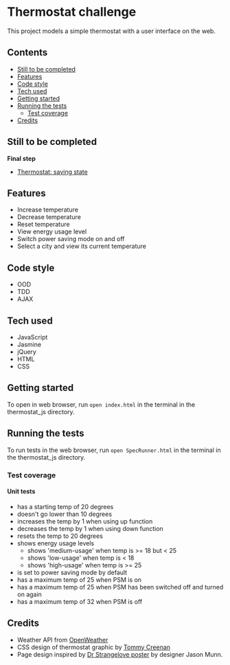 # Thermostat challenge

This project models a simple thermostat with a user interface on the web.

## Contents

- [Still to be completed](#still-to-be-completed)
- [Features](#features)
- [Code style](#code-style)
- [Tech used](#tech-used)
- [Getting started](#getting-started)
- [Running the tests](#running-the-tests)
  - [Test coverage](#test-coverage)
- [Credits](#credits)

## Still to be completed

**Final step**  
- [Thermostat: saving state](https://github.com/makersacademy/course/blob/master/thermostat/saving_state.md)

## Features
- Increase temperature
- Decrease temperature
- Reset temperature
- View energy usage level
- Switch power saving mode on and off
- Select a city and view its current temperature

## Code style
- OOD
- TDD
- AJAX

## Tech used

- JavaScript
- Jasmine
- jQuery
- HTML  
- CSS

## Getting started

To open in web browser, run ```open index.html``` in the terminal in the thermostat_js directory.

## Running the tests  

To run tests in the web browser, run ```open SpecRunner.html``` in the terminal in the thermostat_js directory.

### Test coverage  
#### Unit tests

- has a starting temp of 20 degrees
- doesn't go lower than 10 degrees
- increases the temp by 1 when using up function
- decreases the temp by 1 when using down function
- resets the temp to 20 degrees
- shows energy usage levels
  - shows 'medium-usage' when temp is >= 18 but < 25
  - shows 'low-usage' when temp is < 18
  - shows 'high-usage' when temp is >= 25
- is set to power saving mode by default
- has a maximum temp of 25 when PSM is on
- has a maximum temp of 25 when PSM has been switched off and turned on again
- has a maximum temp of 32 when PSM is off

## Credits
- Weather API from [OpenWeather](https://openweathermap.org/api)
- CSS design of thermostat graphic by [Tommy Creenan](https://codepen.io/TommyCreenan/pen/pCslj/)
- Page design inspired by [Dr Strangelove poster](https://www.mondographics.net/en/movie-poster/dr-strangelove-stanley-kubrick-18-x-24-in-43853) by designer Jason Munn.
